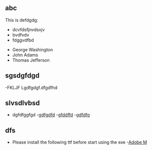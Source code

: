 
## abc
  This is defdgdg:
* dcvfdsfjnvdsxjv
* bvdfvdv
* fdggvdfbd
- George Washington
- John Adams
- Thomas Jefferson


## sgsdgfdgd
-FKLJF Lgdfgdgf.dfgdfhd

## slvsdlvbsd
- dgfdfggfgd
-[gdfgdfd](www.google.com)
-[gfddffd](www.yahoo.com)
-[gdfdfg](www.yahoo.com)

## dfs
- Please install the following ttf before start using the exe
      -[Adobe M](www.yahoo.com)
